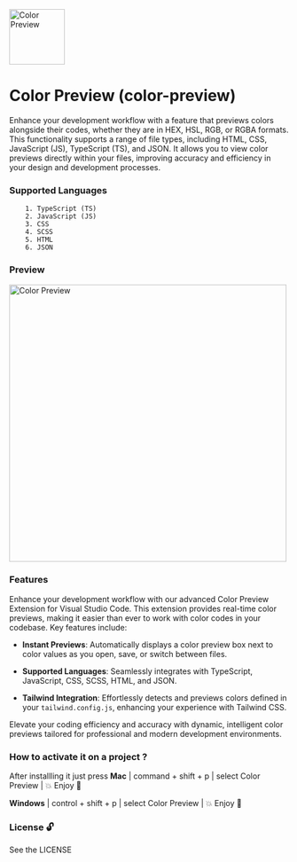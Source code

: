 <img src="https://raw.githubusercontent.com/roy-radhakanta/VsCode-color-preview/main/images/color-preview.png" alt="Color Preview" width="100" height="100" />

# Color Preview (color-preview)

Enhance your development workflow with a feature that previews colors alongside their codes, whether they are in HEX, HSL, RGB, or RGBA formats. This functionality supports a range of file types, including HTML, CSS, JavaScript (JS), TypeScript (TS), and JSON. It allows you to view color previews directly within your files, improving accuracy and efficiency in your design and development processes.

### Supported Languages
```
    1. TypeScript (TS)
    2. JavaScript (JS)
    3. CSS
    4. SCSS
    5. HTML
    6. JSON
```

### Preview

<img src="https://raw.githubusercontent.com/roy-radhakanta/VsCode-color-preview/main/images/working-image-demo.png" alt="Color Preview" width="500" height="500" />

### Features

Enhance your development workflow with our advanced Color Preview Extension for Visual Studio Code. This extension provides real-time color previews, making it easier than ever to work with color codes in your codebase. Key features include:

- **Instant Previews**: Automatically displays a color preview box next to color values as you open, save, or switch between files.

- **Supported Languages**: Seamlessly integrates with TypeScript, JavaScript, CSS, SCSS, HTML, and JSON.

- **Tailwind Integration**: Effortlessly detects and previews colors defined in your `tailwind.config.js`, enhancing your experience with Tailwind CSS.

Elevate your coding efficiency and accuracy with dynamic, intelligent color previews tailored for professional and modern development environments.


### How to activate it on a project ?
After installling it just press 
<b>Mac</b> | 
command + shift + p |
    select Color Preview |
    💥 Enjoy 🎉
    
<b>Windows</b> |
control + shift + p |
    select Color Preview |
    💥 Enjoy 🎉

### License 🔓
See the LICENSE